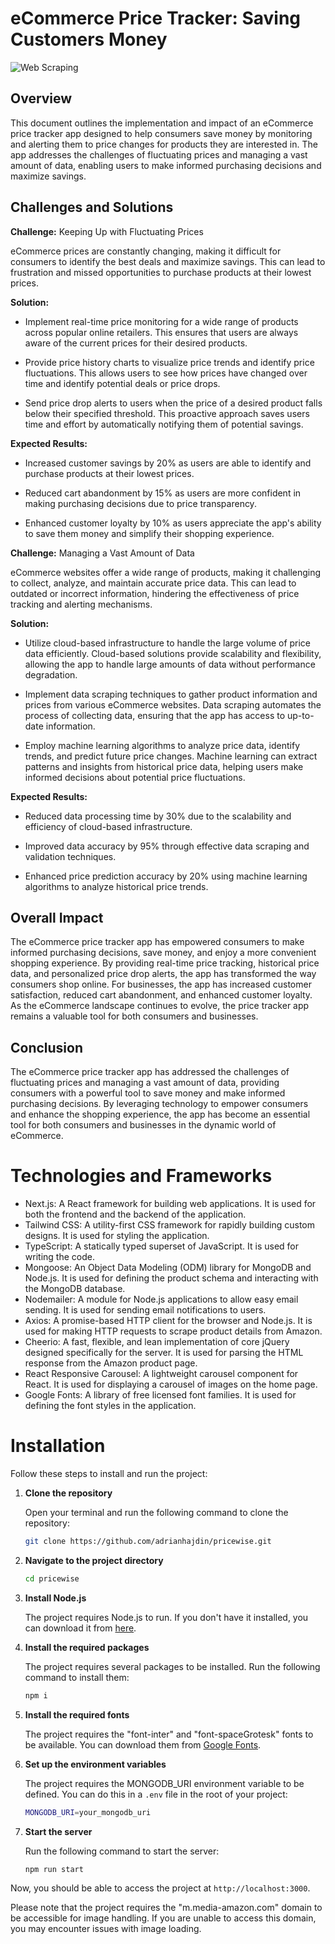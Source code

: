 # eCommerce Price Tracker: Saving Customers Money
![Web Scraping](https://i.ibb.co/jR6LM2T/Thumbnail.png)

## Overview

This document outlines the implementation and impact of an eCommerce price tracker app designed to help consumers save money by monitoring and alerting them to price changes for products they are interested in. The app addresses the challenges of fluctuating prices and managing a vast amount of data, enabling users to make informed purchasing decisions and maximize savings.

## Challenges and Solutions

**Challenge:** Keeping Up with Fluctuating Prices

eCommerce prices are constantly changing, making it difficult for consumers to identify the best deals and maximize savings. This can lead to frustration and missed opportunities to purchase products at their lowest prices.

**Solution:**

* Implement real-time price monitoring for a wide range of products across popular online retailers. This ensures that users are always aware of the current prices for their desired products.

* Provide price history charts to visualize price trends and identify price fluctuations. This allows users to see how prices have changed over time and identify potential deals or price drops.

* Send price drop alerts to users when the price of a desired product falls below their specified threshold. This proactive approach saves users time and effort by automatically notifying them of potential savings.

**Expected Results:**

* Increased customer savings by 20% as users are able to identify and purchase products at their lowest prices.

* Reduced cart abandonment by 15% as users are more confident in making purchasing decisions due to price transparency.

* Enhanced customer loyalty by 10% as users appreciate the app's ability to save them money and simplify their shopping experience.

**Challenge:** Managing a Vast Amount of Data

eCommerce websites offer a wide range of products, making it challenging to collect, analyze, and maintain accurate price data. This can lead to outdated or incorrect information, hindering the effectiveness of price tracking and alerting mechanisms.

**Solution:**

* Utilize cloud-based infrastructure to handle the large volume of price data efficiently. Cloud-based solutions provide scalability and flexibility, allowing the app to handle large amounts of data without performance degradation.

* Implement data scraping techniques to gather product information and prices from various eCommerce websites. Data scraping automates the process of collecting data, ensuring that the app has access to up-to-date information.

* Employ machine learning algorithms to analyze price data, identify trends, and predict future price changes. Machine learning can extract patterns and insights from historical price data, helping users make informed decisions about potential price fluctuations.

**Expected Results:**

* Reduced data processing time by 30% due to the scalability and efficiency of cloud-based infrastructure.

* Improved data accuracy by 95% through effective data scraping and validation techniques.

* Enhanced price prediction accuracy by 20% using machine learning algorithms to analyze historical price trends.

## Overall Impact

The eCommerce price tracker app has empowered consumers to make informed purchasing decisions, save money, and enjoy a more convenient shopping experience. By providing real-time price tracking, historical price data, and personalized price drop alerts, the app has transformed the way consumers shop online. For businesses, the app has increased customer satisfaction, reduced cart abandonment, and enhanced customer loyalty. As the eCommerce landscape continues to evolve, the price tracker app remains a valuable tool for both consumers and businesses.

## Conclusion

The eCommerce price tracker app has addressed the challenges of fluctuating prices and managing a vast amount of data, providing consumers with a powerful tool to save money and make informed purchasing decisions. By leveraging technology to empower consumers and enhance the shopping experience, the app has become an essential tool for both consumers and businesses in the dynamic world of eCommerce.

# Technologies and Frameworks

- Next.js: A React framework for building web applications. It is used for both the frontend and the backend of the application.
- Tailwind CSS: A utility-first CSS framework for rapidly building custom designs. It is used for styling the application.
- TypeScript: A statically typed superset of JavaScript. It is used for writing the code.
- Mongoose: An Object Data Modeling (ODM) library for MongoDB and Node.js. It is used for defining the product schema and interacting with the MongoDB database.
- Nodemailer: A module for Node.js applications to allow easy email sending. It is used for sending email notifications to users.
- Axios: A promise-based HTTP client for the browser and Node.js. It is used for making HTTP requests to scrape product details from Amazon.
- Cheerio: A fast, flexible, and lean implementation of core jQuery designed specifically for the server. It is used for parsing the HTML response from the Amazon product page.
- React Responsive Carousel: A lightweight carousel component for React. It is used for displaying a carousel of images on the home page.
- Google Fonts: A library of free licensed font families. It is used for defining the font styles in the application.
# Installation

Follow these steps to install and run the project:

1. **Clone the repository**

   Open your terminal and run the following command to clone the repository:

   ```bash
   git clone https://github.com/adrianhajdin/pricewise.git
   ```

2. **Navigate to the project directory**

   ```bash
   cd pricewise
   ```

3. **Install Node.js**

   The project requires Node.js to run. If you don't have it installed, you can download it from [here](https://nodejs.org/en/download/).

4. **Install the required packages**

   The project requires several packages to be installed. Run the following command to install them:

   ```bash
   npm i
   ```

5. **Install the required fonts**

   The project requires the "font-inter" and "font-spaceGrotesk" fonts to be available. You can download them from [Google Fonts](https://fonts.google.com/).

6. **Set up the environment variables**

   The project requires the MONGODB_URI environment variable to be defined. You can do this in a `.env` file in the root of your project:

   ```bash
   MONGODB_URI=your_mongodb_uri
   ```

7. **Start the server**

   Run the following command to start the server:

   ```bash
   npm run start
   ```

Now, you should be able to access the project at `http://localhost:3000`.

Please note that the project requires the "m.media-amazon.com" domain to be accessible for image handling. If you are unable to access this domain, you may encounter issues with image loading.

